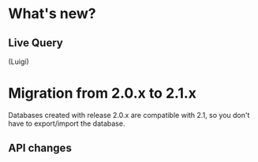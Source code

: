 # What's new?
## Live Query
(Luigi)


# Migration from 2.0.x to 2.1.x

Databases created with release 2.0.x are compatible with 2.1, so you don't have to export/import the database. 

## API changes

